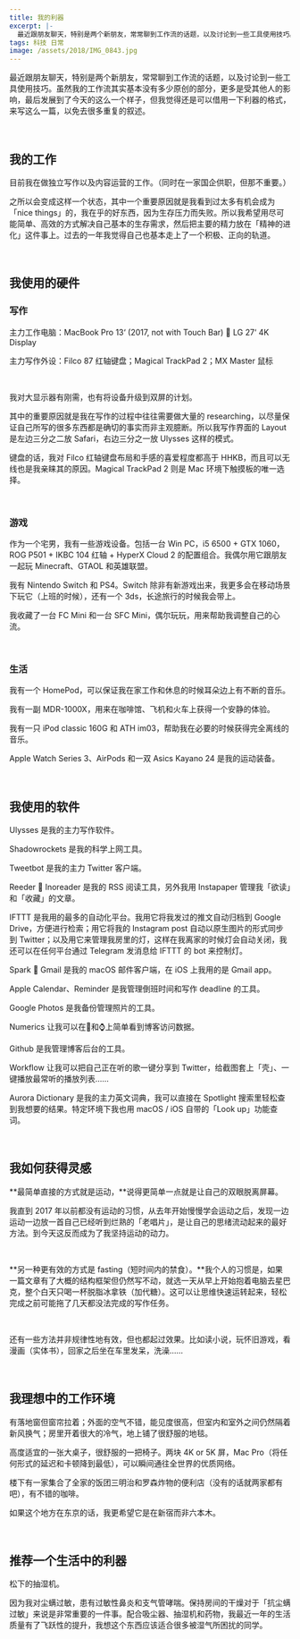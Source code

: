 ```yaml
---
title: 我的利器
excerpt: |-
  最近跟朋友聊天，特别是两个新朋友，常常聊到工作流的话题，以及讨论到一些工具使用技巧。虽然我的工作流其实基本没有多少原创的部分，更多是受其他人的影响，最后发展到了今天的这么一个样子，但我觉得还是可以借用一下利器的格式，来写这么一篇，以免去很多重复的叙述。
tags: 科技 日常
image: /assets/2018/IMG_0843.jpg
---
```


最近跟朋友聊天，特别是两个新朋友，常常聊到工作流的话题，以及讨论到一些工具使用技巧。虽然我的工作流其实基本没有多少原创的部分，更多是受其他人的影响，最后发展到了今天的这么一个样子，但我觉得还是可以借用一下利器的格式，来写这么一篇，以免去很多重复的叙述。

<br>

## 我的工作

目前我在做独立写作以及内容运营的工作。（同时在一家国企供职，但那不重要。）

之所以会变成这样一个状态，其中一个重要原因就是我看到过太多有机会成为「nice things」的，我在乎的好东西，因为生存压力而失败。所以我希望用尽可能简单、高效的方式解决自己基本的生存需求，然后把主要的精力放在「精神的进化」这件事上。过去的一年我觉得自己也基本走上了一个积极、正向的轨道。

<br>

## 我使用的硬件

### 写作
主力工作电脑：MacBook Pro 13‘ (2017, not with Touch Bar) 🔗 LG 27‘ 4K Display

主力写作外设：Filco 87 红轴键盘；Magical TrackPad 2；MX Master 鼠标

<br>

我对大显示器有刚需，也有将设备升级到双屏的计划。

其中的重要原因就是我在写作的过程中往往需要做大量的 researching，以尽量保证自己所写的很多东西都是确切的事实而非主观臆断。所以我写作界面的 Layout 是左边三分之二放 Safari，右边三分之一放 Ulysses 这样的模式。

键盘的话，我对 Filco 红轴键盘布局和手感的喜爱程度都高于 HHKB，而且可以无线也是我亲睐其的原因。Magical TrackPad 2 则是 Mac 环境下触摸板的唯一选择。

<br>

### 游戏
作为一个宅男，我有一些游戏设备。包括一台 Win PC，i5 6500 + GTX 1060，ROG P501 + IKBC 104 红轴 + HyperX Cloud 2 的配置组合。我偶尔用它跟朋友一起玩 Minecraft、GTAOL 和英雄联盟。

我有 Nintendo Switch 和 PS4。Switch 除非有新游戏出来，我更多会在移动场景下玩它（上班的时候），还有一个 3ds，长途旅行的时候我会带上。

我收藏了一台 FC Mini 和一台 SFC Mini，偶尔玩玩，用来帮助我调整自己的心流。

<br>

### 生活
我有一个 HomePod，可以保证我在家工作和休息的时候耳朵边上有不断的音乐。

我有一副 MDR-1000X，用来在咖啡馆、飞机和火车上获得一个安静的体验。

我有一只 iPod classic 160G 和 ATH im03，帮助我在必要的时候获得完全离线的音乐。

Apple Watch Series 3、AirPods 和一双 Asics Kayano 24 是我的运动装备。

<br>

## 我使用的软件
Ulysses 是我的主力写作软件。

Shadowrockets 是我的科学上网工具。

Tweetbot 是我的主力 Twitter 客户端。

Reeder 🔗 Inoreader 是我的 RSS 阅读工具，另外我用 Instapaper 管理我「欲读」和「收藏」的文章。

IFTTT 是我用的最多的自动化平台。我用它将我发过的推文自动归档到 Google Drive，方便进行检索；用它将我的 Instagram post 自动以原生图片的形式同步到 Twitter；以及用它来管理我房里的灯，这样在我离家的时候灯会自动关闭，我还可以在任何平台通过 Telegram 发消息给 IFTTT 的 bot 来控制灯。

Spark 🔗 Gmail 是我的 macOS 邮件客户端，在 iOS 上我用的是 Gmail app。

Apple Calendar、Reminder 是我管理倒班时间和写作 deadline 的工具。

Google Photos 是我备份管理照片的工具。

Numerics 让我可以在📱和⌚️上简单看到博客访问数据。

Github 是我管理博客后台的工具。

Workflow 让我可以把自己正在听的歌一键分享到 Twitter，给截图套上「壳」、一键播放最常听的播放列表……

Aurora Dictionary 是我的主力英文词典，我可以直接在 Spotlight 搜索里轻松查到我想要的结果。特定环境下我也用 macOS / iOS 自带的「Look up」功能查词。

<br>

## 我如何获得灵感
**最简单直接的方式就是运动，**说得更简单一点就是让自己的双眼脱离屏幕。

我直到 2017 年以前都没有运动的习惯，从去年开始慢慢学会运动之后，发现一边运动一边放一首自己已经听到烂熟的「老唱片」，是让自己的思绪流动起来的最好方法。到今天这反而成为了我坚持运动的动力。

<br>

**另一种更有效的方式是 fasting（短时间内的禁食）。**我个人的习惯是，如果一篇文章有了大概的结构框架但仍然写不动，就选一天从早上开始抱着电脑去星巴克，整个白天只喝一杯脱脂冰拿铁（加代糖）。这可以让思维快速运转起来，轻松完成之前可能拖了几天都没法完成的写作任务。

<br>

还有一些方法并非规律性地有效，但也都起过效果。比如读小说，玩怀旧游戏，看漫画（实体书），回家之后坐在车里发呆，洗澡……

<br>

## 我理想中的工作环境
有落地窗但窗帘拉着；外面的空气不错，能见度很高，但室内和室外之间仍然隔着新风换气；房里开着很大的冷气，地上铺了很舒服的地毯。

高度适宜的一张大桌子，很舒服的一把椅子。两块 4K or 5K 屏，Mac Pro（将任何形式的延迟和卡顿降到最低），可以瞬间通往全世界的优质网络。

楼下有一家集合了全家的饭团三明治和罗森炸物的便利店（没有的话就两家都有吧），有不错的咖啡。

如果这个地方在东京的话，我更希望它是在新宿而非六本木。

<br>

## 推荐一个生活中的利器
松下的抽湿机。

因为我对尘螨过敏，患有过敏性鼻炎和支气管哮喘。保持房间的干燥对于「抗尘螨过敏」来说是非常重要的一件事。配合吸尘器、抽湿机和药物，我最近一年的生活质量有了飞跃性的提升，我想这个东西应该适合很多被湿气所困扰的同学。
